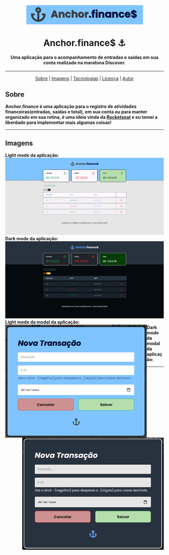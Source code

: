 <div align="center">
    <img src="github/../.github/logo.png">
</div>



<h1 align="center">Anchor.finance$ ⚓</h1>
<h4 align="center">Uma aplicação para o acompanhamento de entradas e saídas em sua conta realizado na maratona Discover.</h4>

---

<div align="center">
    <a href="#sobre">Sobre</a> |
    <a href="#imagens">Imagens</a> |
    <a href="#tecnologias">Tecnologias</a> |
    <a href="#licença">Licença</a> |
    <a href="#autor">Autor</a>
</div>



## Sobre
**Anchor.finance é uma aplicação para o registro de atividades financeiras(entradas, saídas e total), em sua conta ou para manter organizado em sua rotina, é uma ideia vinda da [Rocketseat](https://github.com/rocketseat-education/maratona-discover-01) e eu tomei a liberdade para implementar mais algumas coisas!**

---

## Imagens

<b align="center">Light mode da aplicação:</b>
<img src="github/../.github/light-mode.png"><br>
<b align="center">Dark mode da aplicação:</b>
<img src="github/../.github/dark-mode.png"><br>
<b align="left">Light mode da modal da aplicação:</b>
<img align="left" width="450px" src="github/../.github/modal.light-mode.png"><br>
<b align="right">Dark mode da modal da aplicação:</b>
<img align="right" width="450px" src="github/../.github/modal.dark-mode.png"><br>

---